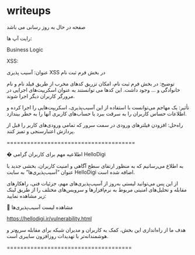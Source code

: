 # writeups

صفحه در حال به روز رسانی می باشد

رایت آپ ها:

Business Logic

XSS:



عنوان:  آسیب ‌پذیری XSS در بخش فرم ثبت نام


توضیح:  در بخش فرم ثبت نام، امکان تزریق کدهای مخرب از طریق فیلد نام و نام خانوادگی و ... وجود داشت. این کدها می ‌توانستند به عنوان اسکریپت‌های اجرایی در مرورگر کاربران دیگر اجرا شوند.


تأثیر:  یک مهاجم می‌توانست با استفاده از این آسیب‌پذیری، اسکریپت‌هایی را اجرا کرده و اطلاعات حساس کاربران را به سرقت ببرد یا حساب‌های کاربری آنها را به خطر بیندازد.


راه‌حل: افزودن فیلترهای ورودی در سمت سرور که تمامی ورودی‌های کاربر را قبل از پردازش اعتبارسنجی و تمیز کنند.



======================================


� اطلاعیه مهم برای کاربران گرامی HelloDigi

به اطلاع می‌رسانیم که به منظور ارتقای سطح آگاهی و امنیت کاربران، بخشی جدید با عنوان “آسیب‌پذیری‌ها” به سایت HelloDigi اضافه شده است.

از این پس می‌توانید لیستی به‌روز از آسیب‌پذیری‌های مهم، جزئیات فنی، راهکارهای مقابله و تحلیل‌های امنیتی مربوط به نرم‌افزارها و سرویس‌های مختلف را از طریق لینک زیر مشاهده نمایید:

🔗 مشاهده لیست آسیب‌پذیری‌ها

https://hellodigi.ir/vulnerability.html

هدف ما از راه‌اندازی این بخش، کمک به کاربران و مدیران شبکه برای مقابله سریع‌تر و هوشمندانه‌تر با تهدیدات روزافزون سایبری است.

=====================================

